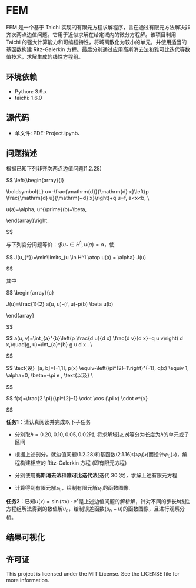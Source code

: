 # FEM

FEM 是一个基于 Taichi 实现的有限元方程求解程序，旨在通过有限元方法解决非齐次两点边值问题。它用于近似求解在给定域内的微分方程解。该项目利用 Taichi 的强大计算能力和可编程特性，将域离散化为较小的单元，并使用适当的基函数构建 Ritz-Galerkin 方程。最后分别通过应用高斯消去法和雅可比迭代等数值技术，求解生成的线性方程组。

## 环境依赖

- Python: 3.9.x
- taichi: 1.6.0

## 源代码

- 单文件: PDE-Project.ipynb、

## 问题描述

根据已知下列非齐次两点边值问题(1.2.28)

$$
\left\{\begin{array}{l}

\boldsymbol{L} u=-\frac{\mathrm{d}}{\mathrm{d} x}\left(p \frac{\mathrm{d} u}{\mathrm{~d} x}\right)+q u=f, a<x<b, \\

u(a)=\alpha, u^{\prime}(b)=\beta,

\end{array}\right.

$$

与下列变分问题等价：求$u_{*} \in H^1, u(a)=\alpha$，使

$$
J(u_{*})=\min\limits_{u \in H^1 \atop u(a) = \alpha} J(u)

$$

其中

$$
\begin{array}{c}

J(u)=\frac{1}{2} a(u, u)-(f, u)-p(b) \beta u(b)

\end{array}

$$

$$
a(u, v)=\int_{a}^{b}\left(p \frac{d u}{d x} \frac{d v}{d x}+q u v\right) d x,\quad(g, u)=\int_{a}^{b} g u d x . \\

$$

$$
\text{设}  [a, b]=[-1,1], p(x) \equiv-\left(\pi^{2}-1\right)^{-1}, q(x) \equiv 1, \alpha=0, \beta=-\pi e , \text{以及} \\

$$

$$
f(x)=\frac{2 \pi}{\pi^{2}-1} \cdot \cos (\pi x) \cdot e^{x}

$$

<b>任务1</b>：请认真阅读并完成以下子任务

- 分别取$ℎ = 0.20, 0.10, 0.05, 0.02$时, 将求解域$[𝑎, 𝑏]$等分为长度为$ℎ$的单元或子区间

- 根据上述剖分，就边值问题(1.2.28)和基函数(2.1.16)中$\varphi_i(𝑥)$而设计$\varphi_0(𝑥)$，编程构建相应的 Ritz-Galerkin 方程 (即有限元方程)

- 分别使用<b>高斯消去法</b>和<b>雅可比迭代法</b>(迭代 30 次)，求解上述有限元方程

- 计算得到有限元解$𝑢_h$，绘制有限元解$𝑢_h$的函数图像.

<b>任务2</b>：已知$u(x)=\sin(\pi x) \cdot e^x$是上述边值问题的解析解，针对不同的步长$h$线性方程组解法得到的数值解$u_h$，绘制误差函数$(u_h − u)$的函数图像，且进行观察分析。

## 结果可视化



## 许可证

This project is licensed under the MIT License. See the LICENSE file for more information.
